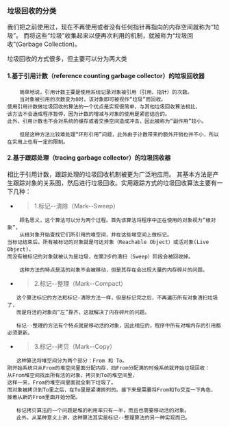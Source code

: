 
### 垃圾回收的分类

我们把之前使用过，现在不再使用或者没有任何指针再指向的内存空间就称为“垃圾”。
而将这些“垃圾”收集起来以便再次利用的机制，就被称为“垃圾回收”(Garbage Collection)。

垃圾回收的方式很多，但主要可以分为两大类

#### 1.基于引用计数（reference counting garbage collector）的垃圾回收器

```
    简单地说，引用计数主要是使用系统记录对象被引用（引用、指针）的次数。
    当对象被引用的次数变为0时，该对象即可被视作“垃圾”而回收。
使用引用计数做垃圾回收的算法的一个优点是实现很简单，与其他垃圾回收算法相比，
该方法不会造成程序暂停，因为计数的增减与对象的使用是紧密结合的。
此外，引用计数也不会对系统的缓存或者交换空间造成冲击，因此被称为“副作用”较小。

    但是这种方法比较难处理“环形引用”问题，此外由于计数带来的额外开销也并不小，所以在实用上也有一定的限制。
```

#### 2.基于跟踪处理（tracing garbage collector）的垃圾回收器

相比于引用计数，跟踪处理的垃圾回收机制被更为广泛地应用。
其基本方法是产生跟踪对象的关系图，然后进行垃圾回收。实用跟踪方式的垃圾回收算法主要有一下几种：

 - > 1.标记--清除（Mark--Sweep）
```
    顾名思义，这个算法可以分为两个过程。首先该算法将程序中正在使用的对象视为“根对象”，
    从根对象开始查找它们所引用的堆空间，并在这些堆空间上做标记。
当标记结束后，所有被标记的对象就是可达对象（Reachable Object）或活对象(Live Object)，
而没有被标记的对象就被认为是垃圾，在第2步的清扫（Sweep）阶段会被回收掉。

    这种方法的特点是活的对象不会被移动，但是其存在会出现大量的内存碎片的问题。
```

 - > 2.标记--整理（Mark--Compact）
 ```
    这个算法标记的方法和标记-清除方法一样，但是标记完之后，不再遍历所有对象清扫垃圾了，
    而是将活的对象向“左”靠齐，这就解决了内存碎片的问题。
    
    标记--整理的方法有个特点就是移动活的对象，因此相应的，程序中所有对堆内存的引用都必须更新。
 ```

 - > 3.标记--拷贝（Mark--Copy）
 ```
    这种算法将堆空间分为两个部分：From 和 To。
刚开始系统只从From的堆空间里面分配内存，挡From分配满的时候系统就开始垃圾回收：
从From堆空间找出所有活的对象，拷贝到To的堆空间里，
这样一来，From的堆空间里面就全剩下垃圾了。
而对象被拷贝到To里之后，在To里是紧凑排列的。接下来是需要将From和To交互一下角色，
接着从新的From里面开始分配。

    标记拷贝算法的一个问题是堆的利用率只有一半，而且也需要移动活的对象。
    此外，从某种意义上讲，这种算法其实是标记--整理算法的另一种实现而已。
 ```

